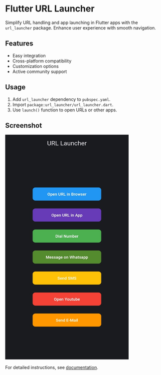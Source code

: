# Flutter URL Launcher

Simplify URL handling and app launching in Flutter apps with the `url_launcher` package. Enhance user experience with smooth navigation.

## Features
- Easy integration
- Cross-platform compatibility
- Customization options
- Active community support

## Usage
1. Add `url_launcher` dependency to `pubspec.yaml`.
2. Import `package:url_launcher/url_launcher.dart`.
3. Use `launch()` function to open URLs or other apps.

## Screenshot
<img src="https://github.com/ckkashi/url_launcher_flutter/blob/master/ss.jpg" alt="UI" width="396" height="720">

For detailed instructions, see [documentation](https://pub.dev/packages/url_launcher).
